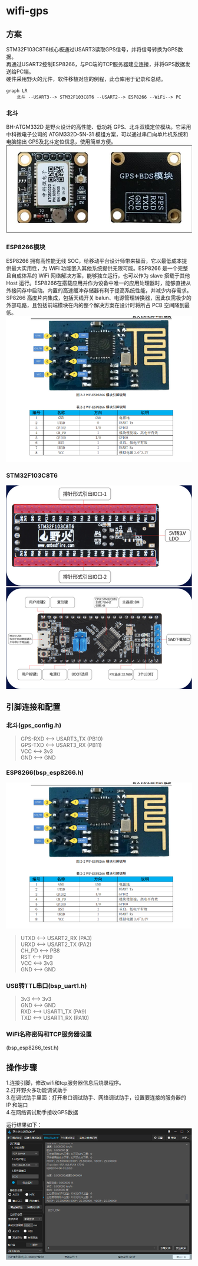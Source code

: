 # wifi-gps
## 方案
STM32F103C8T6核心板通过USART3读取GPS信号，并将信号转换为GPS数据。  
再通过USART2控制ESP8266，与PC端的TCP服务器建立连接，并将GPS数据发送给PC端。  
硬件采用野火的元件，软件移植对应的例程，此仓库用于记录和总结。  

```mermaid
graph LR
	北斗 --USART3--> STM32F103C8T6 --USART2--> ESP8266 --WiFi--> PC
```
### 北斗
BH-ATGM332D 是野火设计的高性能、低功耗 GPS、北斗双模定位模块。它采用中科微电子公司的 ATGM332D-5N-31 模组方案，可以通过串口向单片机系统和电脑输出 GPS及北斗定位信息，使用简单方便。  
![bds.jpg](attachments/bds.jpg)

### ESP8266模块
ESP8266 拥有高性能无线 SOC，给移动平台设计师带来福音，它以最低成本提供最大实用性，为 WiFi 功能嵌入其他系统提供无限可能。ESP8266 是一个完整且自成体系的 WiFi 网络解决方案，能够独立运行，也可以作为 slave 搭载于其他 Host 运行。ESP8266在搭载应用并作为设备中唯一的应用处理器时，能够直接从外接闪存中启动。内置的高速缓冲存储器有利于提高系统性能，并减少内存需求。SP8266 高度片内集成，包括天线开关 balun、电源管理转换器，因此仅需极少的外部电路，且包括前端模块在内的整个解决方案在设计时将所占 PCB 空间降到最低。 
![esp8266_pins.png](attachments/esp8266_pins.png)  

### STM32F103C8T6
![F103C8T6核心板_背面.png](attachments/F103C8T6核心板_背面.png)  
![F103C8T6核心板_正面.png](attachments/F103C8T6核心板_正面.png)  

## 引脚连接和配置
### 北斗(gps_config.h)
>GPS-RXD <--> USART3_TX (PB10)  
>GPS-TXD <--> USART3_RX (PB11)  
>VCC     <--> 3v3  
>GND     <--> GND  


### ESP8266(bsp_esp8266.h)

![esp8266_pins.png](attachments/esp8266_pins.png)

>UTXD  <--> USART2_RX (PA3)  
>URXD  <--> USART2_TX (PA2)  
>CH_PD <--> PB8  
>RST   <--> PB9  
>VCC   <--> 3v3  
>GND   <--> GND  

### USB转TTL串口(bsp_uart1.h)
>3v3 <--> 3v3  
>GND <--> GND  
>RXD <--> USART1_TX (PA9)  
>TXD <--> USART1_RX (PA10)  

### WiFi名称密码和TCP服务器设置
(bsp_esp8266_test.h)  

## 操作步骤
1.连接引脚，修改wifi和tcp服务器信息后烧录程序。  
2.打开野火多功能调试助手  
3.在调试助手里面：打开串口调试助手、网络调试助手，设置要连接的服务器的 IP 和端口  
4.在网络调试助手接收GPS数据  

运行结果如下：  
![result.png](attachments/result.png)
	